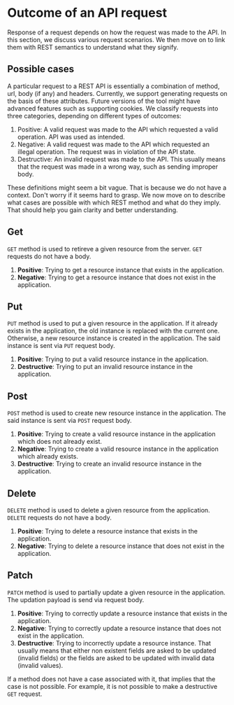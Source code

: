# Outcome of an API request

Response of a request depends on how the request was made to the API. In this section, we discuss various request scenarios. We then move on to link them with REST semantics to understand what they signify.

## Possible cases

A particular request to a REST API is essentially a combination of method, url, body (if any) and headers. Currently, we support generating requests on the basis of these attributes. Future versions of the tool might have advanced features such as supporting cookies. We classify requests into three categories, depending on different types of outcomes:

1. Positive: A valid request was made to the API which requested a valid operation. API was used as intended.
2. Negative: A valid request was made to the API which requested an illegal operation. The request was in violation of the API state.
3. Destructive: An invalid request was made to the API. This usually means that the request was made in a wrong way, such as sending improper body.

These definitions might seem a bit vague. That is because we do not have a context. Don't worry if it seems hard to grasp. We now move on to describe what cases are possible with which REST method and what do they imply. That should help you gain clarity and better understanding.

## Get

`GET` method is used to retireve a given resource from the server. `GET` requests do not have a body.

1. **Positive**: Trying to get a resource instance that exists in the application.
2. **Negative**: Trying to get a resource instance that does not exist in the application.

## Put

`PUT` method is used to put a given resource in the application. If it already exists in the application, the old instance is replaced with the current one. Otherwise, a new resource instance is created in the application. The said instance is sent via `PUT` request body.

1. **Positive**: Trying to put a valid resource instance in the application.
2. **Destructive**: Trying to put an invalid resource instance in the application.

## Post

`POST` method is used to create new resource instance in the application. The said instance is sent via `POST` request body.

1. **Positive**: Trying to create a valid resource instance in the application which does not already exist.
2. **Negative**: Trying to create a valid resource instance in the application which already exists.
3. **Destructive**: Trying to create an invalid resource instance in the application.

## Delete

`DELETE` method is used to delete a given resource from the application. `DELETE` requests do not have a body.

1. **Positive**: Trying to delete a resource instance that exists in the application.
2. **Negative**: Trying to delete a resource instance that does not exist in the application.

## Patch

`PATCH` method is used to partially update a given resource in the application. The updation payload is send via request body.

1. **Positive**: Trying to correctly update a resource instance that exists in the application.
2. **Negative**: Trying to correctly update a resource instance that does not exist in the application.
3. **Destructive**: Trying to incorrectly update a resource instance. That usually means that either non existent fields are asked to be updated (invalid fields) or the fields are asked to be updated with invalid data (invalid values).

If a method does not have a case associated with it, that implies that the case is not possible. For example, it is not possible to make a destructive `GET` request.
